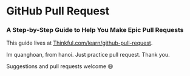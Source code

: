 # GitHub Pull Request
### A Step-by-Step Guide to Help You Make Epic Pull Requests

This guide lives at [Thinkful.com/learn/github-pull-request](http://www.thinkful.com/learn/github-pull-request-tutorial/).

Im quanghoan, from hanoi. Just practice pull request. Thank you.

Suggestions and pull requests welcome :smiley:

